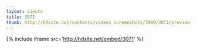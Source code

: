 ```yaml
---
layout: sieutv
title: 3071
thumb: http://hdsite.net/contents/videos_screenshots/3000/3071/preview_360p.mp4.jpg
---
```

{% include iframe src='http://hdsite.net/embed/3071' %}
 
